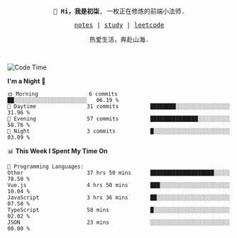 <p align="center">
  <samp>
    <span><strong>👋 Hi，我是初柒</strong>,</span>
    <span>一枚正在修炼的前端小法师.</span>
  </samp>
</p>

<p align="center">
  <samp>
    <a href="https://www.wolai.com/dec-seven/wyPFvMTwAcD9muc6RMfThB">notes</a> |
    <a href="https://github.com/dec-seven/fe-study">study</a> |
    <a href="https://leetcode.cn/u/dec-seven/">leetcode</a>
  </samp>
</p>
<p align="center">
  <samp>
    <span>热爱生活，奔赴山海.</span>
  </samp>
</p>
<br>

<!--START_SECTION:waka-->
![Code Time](http://img.shields.io/badge/Code%20Time-1%2C026%20hrs%2052%20mins-blue)

**I'm a Night 🦉** 

```text
🌞 Morning                6 commits           ██░░░░░░░░░░░░░░░░░░░░░░░   06.19 % 
🌆 Daytime                31 commits          ████████░░░░░░░░░░░░░░░░░   31.96 % 
🌃 Evening                57 commits          ███████████████░░░░░░░░░░   58.76 % 
🌙 Night                  3 commits           █░░░░░░░░░░░░░░░░░░░░░░░░   03.09 % 
```


📊 **This Week I Spent My Time On** 

```text
💬 Programming Languages: 
Other                    37 hrs 50 mins      ████████████████████░░░░░   78.50 % 
Vue.js                   4 hrs 50 mins       ███░░░░░░░░░░░░░░░░░░░░░░   10.04 % 
JavaScript               3 hrs 36 mins       ██░░░░░░░░░░░░░░░░░░░░░░░   07.50 % 
TypeScript               58 mins             █░░░░░░░░░░░░░░░░░░░░░░░░   02.02 % 
JSON                     23 mins             ░░░░░░░░░░░░░░░░░░░░░░░░░   00.80 % 
```


<!--END_SECTION:waka-->

